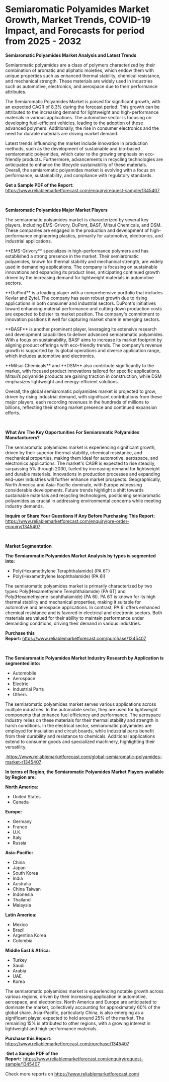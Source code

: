 <p><h1>Semiaromatic Polyamides Market Growth, Market Trends, COVID-19 Impact, and Forecasts for period from 2025 - 2032</h1></p><p><strong>Semiaromatic Polyamides Market Analysis and Latest Trends</strong></p>
<p><p>Semiaromatic polyamides are a class of polymers characterized by their combination of aromatic and aliphatic moieties, which endow them with unique properties such as enhanced thermal stability, chemical resistance, and mechanical strength. These materials are widely used in industries such as automotive, electronics, and aerospace due to their performance attributes.</p><p>The Semiaromatic Polyamides Market is poised for significant growth, with an expected CAGR of 8.3% during the forecast period. This growth can be attributed to the increasing demand for lightweight and high-performance materials in various applications. The automotive sector is focusing on developing fuel-efficient vehicles, leading to the adoption of these advanced polymers. Additionally, the rise in consumer electronics and the need for durable materials are driving market demand.</p><p>Latest trends influencing the market include innovation in production methods, such as the development of sustainable and bio-based semiaromatic polyamides, which cater to the growing emphasis on eco-friendly products. Furthermore, advancements in recycling technologies are anticipated to enhance the lifecycle sustainability of these materials. Overall, the semiaromatic polyamides market is evolving with a focus on performance, sustainability, and compliance with regulatory standards.</p></p>
<p><strong>Get a Sample PDF of the Report:&nbsp;</strong> <a href="https://www.reliablemarketforecast.com/enquiry/request-sample/1345407?utm_campaign=2808&utm_medium=2&utm_source=Github&utm_content=ia&utm_term=03042025&utm_id=semiaromatic-polyamides">https://www.reliablemarketforecast.com/enquiry/request-sample/1345407</a></p>
<p>&nbsp;</p>
<p><strong>Semiaromatic Polyamides Major Market Players</strong></p>
<p><p>The semiaromatic polyamides market is characterized by several key players, including EMS-Grivory, DuPont, BASF, Mitsui Chemicals, and DSM. These companies are engaged in the production and development of high-performance engineering plastics, primarily for automotive, electronics, and industrial applications.</p><p>**EMS-Grivory** specializes in high-performance polymers and has established a strong presence in the market. Their semiaromatic polyamides, known for thermal stability and mechanical strength, are widely used in demanding applications. The company is focusing on sustainable innovations and expanding its product lines, anticipating continued growth driven by the increasing demand for lightweight materials in automotive sectors.</p><p>**DuPont** is a leading player with a comprehensive portfolio that includes Kevlar and Zytel. The company has seen robust growth due to rising applications in both consumer and industrial sectors. DuPont's initiatives toward enhancing material performance and cutting down production costs are expected to bolster its market position. The company's commitment to innovation positions it well for capturing market share in emerging sectors.</p><p>**BASF** is another prominent player, leveraging its extensive research and development capabilities to deliver advanced semiaromatic polyamides. With a focus on sustainability, BASF aims to increase its market footprint by aligning product offerings with eco-friendly trends. The company’s revenue growth is supported by its global operations and diverse application range, which includes automotive and electronics.</p><p>**Mitsui Chemicals** and **DSM** also contribute significantly to the market, with focused product innovations tailored for specific applications. Mitsui’s polyamide products are gaining traction in construction, while DSM emphasizes lightweight and energy-efficient solutions.</p><p>Overall, the global semiaromatic polyamides market is projected to grow, driven by rising industrial demand, with significant contributions from these major players, each recording revenues in the hundreds of millions to billions, reflecting their strong market presence and continued expansion efforts.</p></p>
<p>&nbsp;</p>
<p><strong>What Are The Key Opportunities For Semiaromatic Polyamides Manufacturers?</strong></p>
<p><p>The semiaromatic polyamides market is experiencing significant growth, driven by their superior thermal stability, chemical resistance, and mechanical properties, making them ideal for automotive, aerospace, and electronics applications. The market's CAGR is expected to rise steadily, surpassing 5% through 2030, fueled by increasing demand for lightweight and durable materials. Innovations in production processes and expanding end-user industries will further enhance market prospects. Geographically, North America and Asia-Pacific dominate, with Europe witnessing considerable developments. Future trends highlight a shift towards sustainable materials and recycling technologies, positioning semiaromatic polyamides as crucial in addressing environmental concerns while meeting industry demands.</p></p>
<p><strong>Inquire or Share Your Questions If Any Before Purchasing This Report:</strong> <a href="https://www.reliablemarketforecast.com/enquiry/pre-order-enquiry/1345407?utm_campaign=2808&utm_medium=2&utm_source=Github&utm_content=ia&utm_term=03042025&utm_id=semiaromatic-polyamides">https://www.reliablemarketforecast.com/enquiry/pre-order-enquiry/1345407</a></p>
<p>&nbsp;</p>
<p><strong>Market Segmentation</strong></p>
<p><strong>The Semiaromatic Polyamides Market Analysis by types is segmented into:</strong></p>
<p><ul><li>Poly(Hexamethylene Teraphthalamide) (PA 6T)</li><li>Poly(Hexamethylene Isophthalamide) (PA 6I)</li></ul></p>
<p><p>The semiaromatic polyamides market is primarily characterized by two types: Poly(Hexamethylene Terephthalamide) (PA 6T) and Poly(Hexamethylene Isophthalamide) (PA 6I). PA 6T is known for its high thermal stability and mechanical properties, making it suitable for automotive and aerospace applications. In contrast, PA 6I offers enhanced chemical resistance and is favored in electrical and electronic sectors. Both materials are valued for their ability to maintain performance under demanding conditions, driving their demand in various industries.</p></p>
<p><strong>Purchase this Report:&nbsp;</strong><a href="https://www.reliablemarketforecast.com/purchase/1345407?utm_campaign=2808&utm_medium=2&utm_source=Github&utm_content=ia&utm_term=03042025&utm_id=semiaromatic-polyamides">https://www.reliablemarketforecast.com/purchase/1345407</a></p>
<p>&nbsp;</p>
<p><strong>The Semiaromatic Polyamides Market Industry Research by Application is segmented into:</strong></p>
<p><ul><li>Automobile</li><li>Aerospace</li><li>Electric</li><li>Industrial Parts</li><li>Others</li></ul></p>
<p><p>The semiaromatic polyamides market serves various applications across multiple industries. In the automobile sector, they are used for lightweight components that enhance fuel efficiency and performance. The aerospace industry relies on these materials for their thermal stability and strength in harsh conditions. In the electrical sector, semiaromatic polyamides are employed for insulation and circuit boards, while industrial parts benefit from their durability and resistance to chemicals. Additional applications extend to consumer goods and specialized machinery, highlighting their versatility.</p></p>
<p><a href="https://www.reliablemarketforecast.com/global-semiaromatic-polyamides-market-r1345407?utm_campaign=2808&utm_medium=2&utm_source=Github&utm_content=ia&utm_term=03042025&utm_id=semiaromatic-polyamides">&nbsp;https://www.reliablemarketforecast.com/global-semiaromatic-polyamides-market-r1345407</a></p>
<p><strong>In terms of Region, the Semiaromatic Polyamides Market Players available by Region are:</strong></p>
<p>
    <p> <strong> North America: </strong>
        <ul>
            <li>United States</li>
            <li>Canada</li>
        </ul>
        </p> 
    <p> <strong> Europe: </strong>
        <ul>
            <li>Germany</li>
            <li>France</li>
            <li>U.K.</li>
            <li>Italy</li>
            <li>Russia</li>
        </ul>
        </p> 
    <p> <strong> Asia-Pacific: </strong>
        <ul>
            <li>China</li>
            <li>Japan</li>
            <li>South Korea</li>
            <li>India</li>
            <li>Australia</li>
            <li>China Taiwan</li>
            <li>Indonesia</li>
            <li>Thailand</li>
            <li>Malaysia</li>
        </ul>
        </p> 
    <p> <strong> Latin America: </strong>
        <ul>
            <li>Mexico</li>
            <li>Brazil</li>
            <li>Argentina Korea</li>
            <li>Colombia</li>
        </ul>
        </p> 
    <p> <strong> Middle East & Africa: </strong>
        <ul>
            <li>Turkey</li>
            <li>Saudi</li>
            <li>Arabia</li>
            <li>UAE</li>
            <li>Korea</li>
        </ul>
    </p>
    </p>
<p><p>The semiaromatic polyamides market is experiencing notable growth across various regions, driven by their increasing application in automotive, aerospace, and electronics. North America and Europe are anticipated to dominate the market, collectively accounting for approximately 60% of the global share. Asia-Pacific, particularly China, is also emerging as a significant player, expected to hold around 25% of the market. The remaining 15% is attributed to other regions, with a growing interest in lightweight and high-performance materials.</p></p>
<p><strong>Purchase this Report: </strong><a href="https://www.reliablemarketforecast.com/purchase/1345407?utm_campaign=2808&utm_medium=2&utm_source=Github&utm_content=ia&utm_term=03042025&utm_id=semiaromatic-polyamides">https://www.reliablemarketforecast.com/purchase/1345407</a></p>
<p>&nbsp;<strong>Get a Sample PDF of the Report:&nbsp;&nbsp;</strong><a href="https://www.reliablemarketforecast.com/enquiry/request-sample/1345407?utm_campaign=2808&utm_medium=2&utm_source=Github&utm_content=ia&utm_term=03042025&utm_id=semiaromatic-polyamides">https://www.reliablemarketforecast.com/enquiry/request-sample/1345407</a></p>
<p><strong></strong></p>
<p>Check more reports on <a href="https://www.reliablemarketforecast.com/?utm_campaign=2808&utm_medium=2&utm_source=Github&utm_content=ia&utm_term=03042025&utm_id=semiaromatic-polyamides">https://www.reliablemarketforecast.com/</a></p>